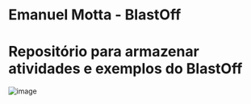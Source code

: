 # Emanuel Motta - BlastOff

# Repositório para armazenar atividades e exemplos do BlastOff


![image](https://user-images.githubusercontent.com/95883881/146017064-642b12f4-8951-4316-bc17-e7eac8fb0197.png)

